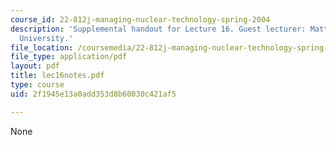 ```yaml
---
course_id: 22-812j-managing-nuclear-technology-spring-2004
description: 'Supplemental handout for Lecture 16. Guest lecturer: Matthew Bunn, Harvard
  University.'
file_location: /coursemedia/22-812j-managing-nuclear-technology-spring-2004/2f1945e13a0add353d8b60030c421af5_lec16notes.pdf
file_type: application/pdf
layout: pdf
title: lec16notes.pdf
type: course
uid: 2f1945e13a0add353d8b60030c421af5

---
```

None